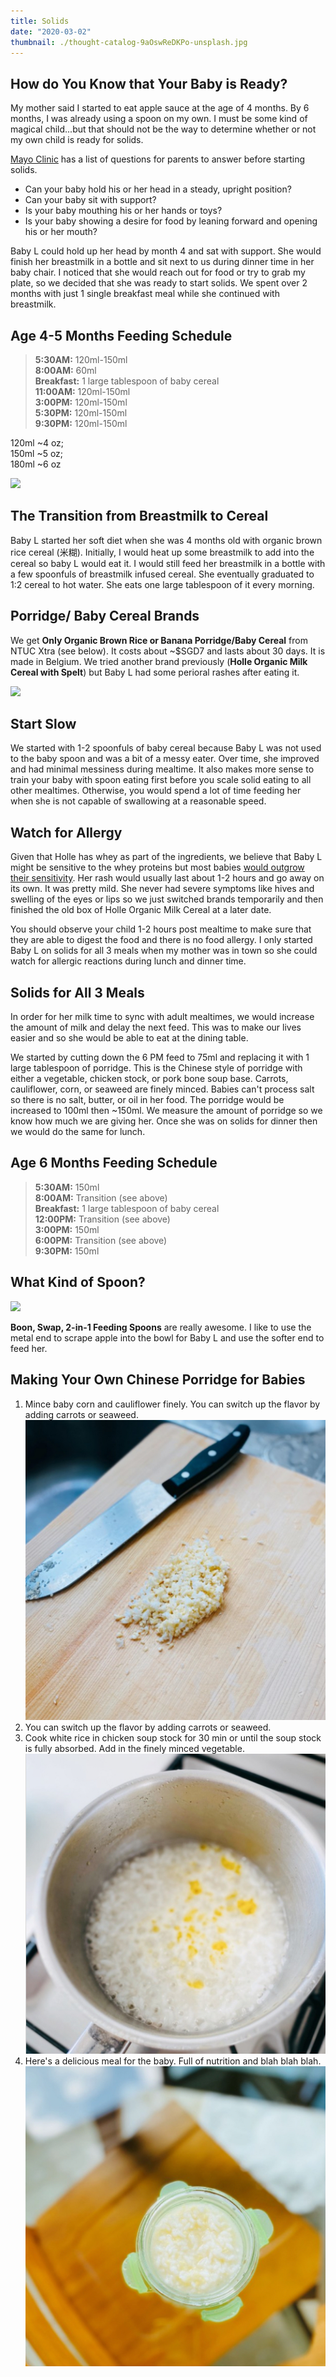 ```yaml
---
title: Solids
date: "2020-03-02"
thumbnail: ./thought-catalog-9aOswReDKPo-unsplash.jpg
---
```

## How do You Know that Your Baby is Ready?

My mother said I started to eat apple sauce at the age of 4 months. By 6 months, I was already using a spoon on my own. I must be some kind of magical child...but that should not be the way to determine whether or not my own child is ready for solids. 

[Mayo Clinic](https://www.mayoclinic.org/healthy-lifestyle/infant-and-toddler-health/in-depth/healthy-baby/art-2004620) has a list of questions for parents to answer before starting solids. 

* Can your baby hold his or her head in a steady, upright position?
* Can your baby sit with support?
* Is your baby mouthing his or her hands or toys?
* Is your baby showing a desire for food by leaning forward and opening his or her mouth?

Baby L could hold up her head by month 4 and sat with support. She would finish her breastmilk in a bottle and sit next to us during dinner time in her baby chair. I noticed that she would reach out for food or try to grab my plate, so we decided that she was ready to start solids. We spent over 2 months with just 1 single breakfast meal while she continued with breastmilk. 

## Age 4-5 Months Feeding Schedule

>  **5:30AM:**    120ml-150ml  
>  **8:00AM:**   60ml     
>  **Breakfast:**    1 large tablespoon of baby cereal   
>  **11:00AM:**  120ml-150ml  
>  **3:00PM:**   120ml-150ml  
>  **5:30PM:**   120ml-150ml  
>  **9:30PM:**   120ml-150ml    

120ml ~4 oz;   
150ml ~5 oz;   
180ml ~6 oz  


![](https://cdn.shortpixel.ai/client/q_glossy,ret_img,w_800,h_800/http://www.comotomo.com/wp-content/uploads/2017/09/170615_BabysMilkChart-01.jpg)

## The Transition from Breastmilk to Cereal

Baby L started her soft diet when she was 4 months old with organic brown rice cereal (米糊). Initially, I would heat up some breastmilk to add into the cereal so baby L would eat it. I would still feed her breastmilk in a bottle with a few spoonfuls of breastmilk infused cereal. She eventually graduated to 1:2 cereal to hot water. She eats one large tablespoon of it every morning. 

## Porridge/ Baby Cereal Brands

We get **Only Organic Brown Rice or Banana Porridge/Baby Cereal** from NTUC Xtra (see below). It costs about ~$SGD7 and lasts about 30 days. It is made in Belgium. We tried another brand previously (**Holle Organic Milk Cereal with Spelt**) but Baby L had some perioral rashes after eating it. 

![](https://cdn.shopify.com/s/files/1/2532/6760/products/Banana_Porridge_02_700x700.jpg?v=1559251286)

## Start Slow

We started with 1-2 spoonfuls of baby cereal because Baby L was not used to the baby spoon and was a bit of a messy eater. Over time, she improved and had minimal messiness during mealtime. It also makes more sense to train your baby with spoon eating first before you scale solid eating to all other mealtimes. Otherwise, you would spend a lot of time feeding her when she is not capable of swallowing at a reasonable speed. 

## Watch for Allergy

Given that Holle has whey as part of the ingredients, we believe that Baby L might be sensitive to the whey proteins but most babies [would outgrow their sensitivity](https://www.mayoclinic.org/diseases-conditions/milk-allergy/symptoms-causes/syc-20375101). Her rash would usually last about 1-2 hours and go away on its own. It was pretty mild. She never had severe symptoms like hives and swelling of the eyes or lips so we just switched brands temporarily and then finished the old box of Holle Organic Milk Cereal at a later date. 

You should observe your child 1-2 hours post mealtime to make sure that they are able to digest the food and there is no food allergy. I only started Baby L on solids for all 3 meals when my mother was in town so she could watch for allergic reactions during lunch and dinner time. 

## Solids for All 3 Meals

In order for her milk time to sync with adult mealtimes, we would increase the amount of milk and delay the next feed. This was to make our lives easier and so she would be able to eat at the dining table. 

We started by cutting down the 6 PM feed to 75ml and replacing it with 1 large tablespoon of porridge. This is the Chinese style of porridge with either a vegetable, chicken stock, or pork bone soup base. Carrots, cauliflower, corn, or seaweed are finely minced. Babies can't process salt so there is no salt, butter, or oil in her food. The porridge would be increased to 100ml then ~150ml. We measure the amount of porridge so we know how much we are giving her. Once she was on solids for dinner then we would do the same for lunch. 

## Age 6 Months Feeding Schedule

> **5:30AM:**   150ml  
> **8:00AM:**   Transition (see above)  
> **Breakfast:**    1 large tablespoon of baby cereal   
> **12:00PM:**  Transition (see above)  
> **3:00PM:**   150ml  
> **6:00PM:**   Transition (see above)  
> **9:30PM:**   150ml  

## What Kind of Spoon?

![](https://s3.images-iherb.com/oon/oon10150/v/0.jpg)

**Boon, Swap, 2-in-1 Feeding Spoons** are really awesome. I like to use the metal end to scrape apple into the bowl for Baby L and use the softer end to feed her. 

## Making Your Own Chinese Porridge for Babies
1. Mince baby corn and cauliflower finely. You can switch up the flavor by adding carrots or seaweed. ![](./chopped.jpg)
2. You can switch up the flavor by adding carrots or seaweed.
3. Cook white rice in chicken soup stock for 30 min or until the soup stock is fully absorbed. Add in the finely minced vegetable. ![](./simmer.jpg)
4. Here's a delicious meal for the baby. Full of nutrition and blah blah blah. ![](./porridge.jpg)

